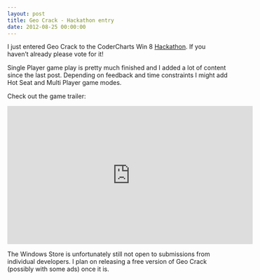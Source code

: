 ```yaml
---
layout: post
title: Geo Crack - Hackathon entry
date: 2012-08-25 00:00:00
---
```

I just entered Geo Crack to the CoderCharts Win 8 [Hackathon](http://codercharts.com/hackathon/windows-8-online-app-a-thon/team/neiti). If you haven’t already please vote for it!

Single Player game play is pretty much finished and I added a lot of content since the last post. Depending on feedback and time constraints I might add Hot Seat and Multi Player game modes.

Check out the game trailer:

<iframe src="http://www.youtube.com/embed/qMxLPaeWHhg" frameborder="0" width="560" height="315"></iframe>

The Windows Store is unfortunately still not open to submissions from individual developers. I plan on releasing a free version of Geo Crack (possibly with some ads) once it is.